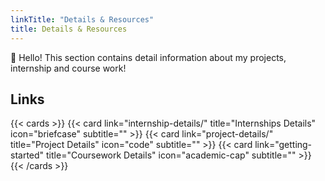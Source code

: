 ```yaml
---
linkTitle: "Details & Resources"
title: Details & Resources
---
```


👋 Hello! This section contains detail information about my projects, internship and course work!


## Links

{{< cards >}}
  {{< card link="internship-details/" title="Internships Details" icon="briefcase" subtitle="" >}}
  {{< card link="project-details/" title="Project Details" icon="code" subtitle="" >}}
  {{< card link="getting-started" title="Coursework Details" icon="academic-cap" subtitle="" >}}
{{< /cards >}}

[hugo]: https://gohugo.io/
[flex-search]: https://github.com/nextapps-de/flexsearch
[tailwind-css]: https://tailwindcss.com/
